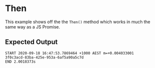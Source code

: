 # Then

This example shows off the the `Then()` method which works in much the same way
as a JS Promise.

## Expected Output

```
START 2020-09-18 16:47:53.7869464 +1000 AEST m=+0.004033001
3f0c3acd-83ba-425e-953a-6af5a90a5c7d
END 2.0018373s
```

